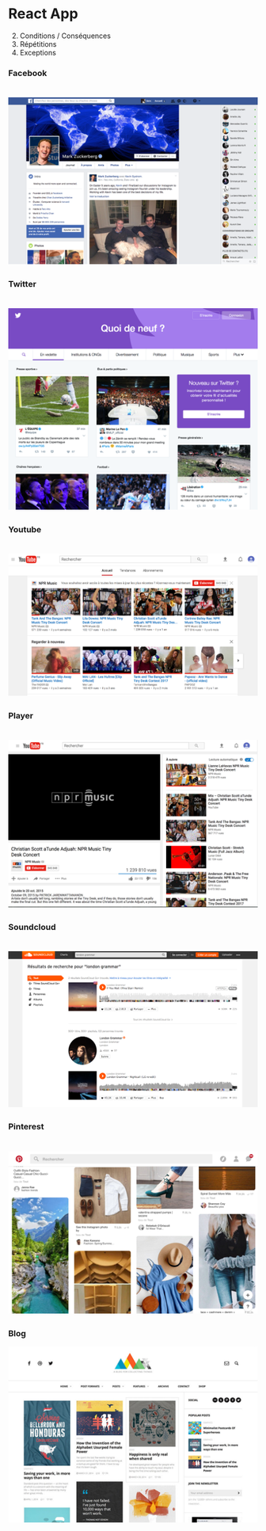 # React App

2. Conditions / Conséquences
2. Répétitions
3. Exceptions

### Facebook
![facebook](readme/facebook.png)
=============================
### Twitter
![facebook](readme/twitter.png)
=============================
### Youtube
![facebook](readme/youtube.png)
=============================
### Player
![facebook](readme/player.png)
=============================
### Soundcloud
![facebook](readme/soundcloud.png)
=============================
### Pinterest
![facebook](readme/pinterest.png)
=============================
### Blog
![facebook](readme/blog.png)
